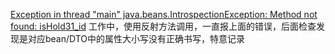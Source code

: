 [Exception in thread "main" java.beans.IntrospectionException: Method not found: isHold31_id](https://blog.csdn.net/raynaing/article/details/51614664)
工作中，使用反射方法调用，一直报上面的错误，后面检查发现是对应bean/DTO中的属性大小写没有正确书写，特意记录
